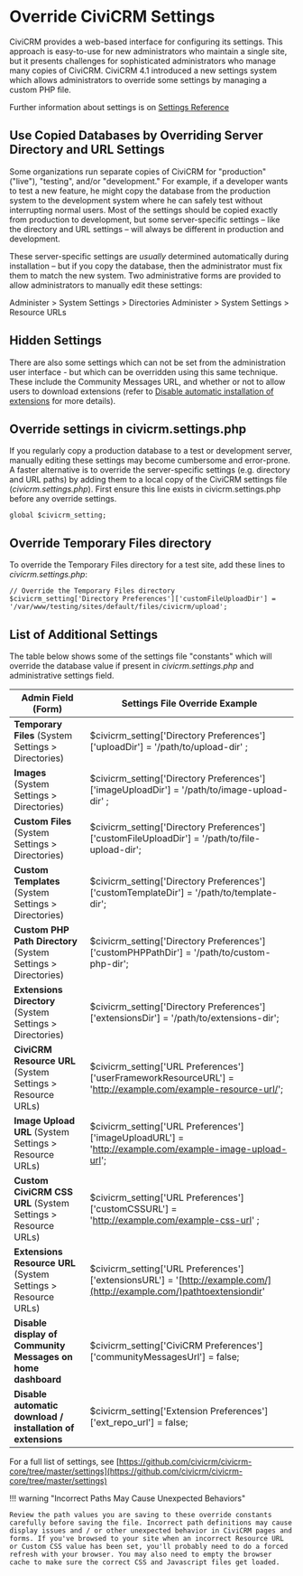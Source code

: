 # Override CiviCRM Settings

CiviCRM provides a web-based interface for configuring its settings. This approach is easy-to-use for new administrators who maintain a single site, but it presents challenges for sophisticated administrators who manage many copies of CiviCRM. CiviCRM 4.1 introduced a new settings system which allows administrators to override some settings by managing a custom PHP file.

Further information about settings is on [Settings Reference](https://docs.civicrm.org/dev/en/latest/framework/setting/)

## Use Copied Databases by Overriding Server Directory and URL Settings

Some organizations run separate copies of CiviCRM for "production" ("live"), "testing", and/or "development." For example, if a developer wants to test a new feature, he might copy the database from the production system to the development system where he can safely test without interrupting normal users. Most of the settings should be copied exactly from production to development, but some server-specific settings – like the directory and URL settings – will always be different in production and development.

These server-specific settings are _usually_ determined automatically during installation – but if you copy the database, then the administrator must fix them to match the new system. Two administrative forms are provided to allow administrators to manually edit these settings:

Administer > System Settings > Directories
Administer > System Settings > Resource URLs

## Hidden Settings

There are also some settings which can not be set from the administration user interface - but which can be overridden using this same technique. These include the Community Messages URL, and whether or not to allow users to download extensions (refer to [Disable automatic installation of extensions](/customize/extensions.md) for more details).

## Override settings in civicrm.settings.php

If you regularly copy a production database to a test or development server, manually editing these settings may become cumbersome and error-prone. A faster alternative is to override the server-specific settings (e.g. directory and URL paths) by adding them to a local copy of the CiviCRM settings file (_civicrm.settings.php_).  First ensure this line exists in civicrm.settings.php before any override settings.
```
global $civicrm_setting;
```

## Override Temporary Files directory

To override the Temporary Files directory for a test site, add these lines to _civicrm.settings.php_:

```
// Override the Temporary Files directory
$civicrm_setting['Directory Preferences']['customFileUploadDir'] = '/var/www/testing/sites/default/files/civicrm/upload';
```

## List of Additional Settings

The table below shows some of the settings file "constants" which will override the database value if present in _civicrm.settings.php_ and administrative settings field.

| Admin Field (Form) | Settings File Override Example |
| --- | --- |
| **Temporary Files** (System Settings > Directories) | $civicrm_setting['Directory Preferences']['uploadDir'] = '/path/to/upload-dir' ; |
| **Images** (System Settings > Directories) | $civicrm_setting['Directory Preferences']['imageUploadDir'] = '/path/to/image-upload-dir' ; |
| **Custom Files** (System Settings > Directories) | $civicrm_setting['Directory Preferences']['customFileUploadDir'] = '/path/to/file-upload-dir'; |
| **Custom Templates** (System Settings > Directories) | $civicrm_setting['Directory Preferences']['customTemplateDir'] = '/path/to/template-dir'; |
| **Custom PHP Path Directory** (System Settings > Directories) | $civicrm_setting['Directory Preferences']['customPHPPathDir'] = '/path/to/custom-php-dir'; |
| **Extensions Directory** (System Settings > Directories) | $civicrm_setting['Directory Preferences']['extensionsDir'] = '/path/to/extensions-dir'; |
| **CiviCRM Resource URL** (System Settings > Resource URLs) | $civicrm_setting['URL Preferences']['userFrameworkResourceURL'] = 'http://example.com/example-resource-url/'; |
| **Image Upload URL** (System Settings > Resource URLs) | $civicrm_setting['URL Preferences']['imageUploadURL'] = 'http://example.com/example-image-upload-url'; |
| **Custom CiviCRM CSS URL** (System Settings > Resource URLs) | $civicrm_setting['URL Preferences']['customCSSURL'] = 'http://example.com/example-css-url' ; |
| **Extensions Resource URL** (System Settings > Resource URLs) | $civicrm_setting['URL Preferences']['extensionsURL'] = '[http://example.com/](http://example.com/)pathtoextensiondir' |
| **Disable display of Community Messages on home dashboard** | $civicrm_setting['CiviCRM Preferences']['communityMessagesUrl'] = false; |
| **Disable automatic download / installation of extensions** | $civicrm_setting['Extension Preferences']['ext_repo_url'] = false; |

For a full list of settings, see [https://github.com/civicrm/civicrm-core/tree/master/settings](https://github.com/civicrm/civicrm-core/tree/master/settings)

!!! warning "Incorrect Paths May Cause Unexpected Behaviors"

    Review the path values you are saving to these override constants carefully before saving the file. Incorrect path definitions may cause display issues and / or other unexpected behavior in CiviCRM pages and forms. If you've browsed to your site when an incorrect Resource URL or Custom CSS value has been set, you'll probably need to do a forced refresh with your browser. You may also need to empty the browser cache to make sure the correct CSS and Javascript files get loaded.
